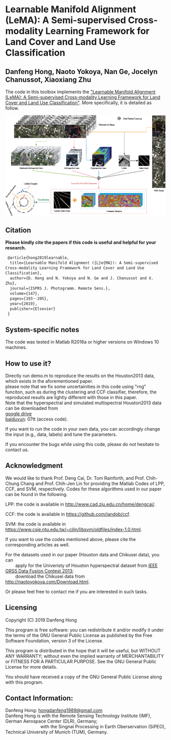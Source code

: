 # Learnable Manifold Alignment (LeMA): A Semi-supervised Cross-modality Learning Framework for Land Cover and Land Use Classification

Danfeng Hong, Naoto Yokoya, Nan Ge, Jocelyn Chanussot, Xiaoxiang Zhu
---------------------

The code in this toolbox implements the ["Learnable Manifold Alignment (LeMA): A Semi-supervised Cross-modality Learning Framework for Land Cover and Land Use Classification"](https://www.sciencedirect.com/science/article/pii/S0924271618302843).
More specifically, it is detailed as follow.


![alt text](./workflow_RS.png)

Citation
---------------------

**Please kindly cite the papers if this code is useful and helpful for your research.**

     @article{hong2019learnable,
      title={Learnable Manifold Alignment ({L}e{MA}): A Semi-supervised Cross-modality Learning Framework for Land Cover and Land Use Classification},
      author={D. Hong and N. Yokoya and N. Ge and J. Chanussot and X. Zhu},
      journal={ISPRS J. Photogramm. Remote Sens.},
      volume={147},
      pages={193--205},
      year={2019},
      publisher={Elsevier}
     }


System-specific notes
---------------------
The code was tested in Matlab R2016a or higher versions on Windows 10 machines.

How to use it?
---------------------

Directly run demo.m to reproduce the results on the Houston2013  data, which exists in the aforementioned paper.  
please note that we fix some uncertainities in this code using "rng" funciton, such as during the clustering and CCF classifier,
therefore, the reproduced results are lightly different with those in this paper.  
Note that the hyperspectral and simulated multispectral Houston2013 data can be downloaded from  
[google drive](https://drive.google.com/open?id=1Inpi2_lHuvEWdJX_Duj9ild1_a0LHKmD)  
[baiduyun](https://pan.baidu.com/s/10nyhL59pmkfxlYpATe0Vxw): 07tt (access code).

If you want to run the code in your own data, you can accordingly change the input (e.g., data, labels) and tune the parameters.

If you encounter the bugs while using this code, please do not hesitate to contact us.


Acknowledgment
---------------------

We would like to thank Prof. Deng Cai, Dr. Tom Rainforth, and Prof. Chih-Chung Chang and Prof. Chih-Jen Lin for providing the Matlab Codes of LPP, CCF, and SVM, respectively. 
Codes for these algorithms used in our paper can be found in the following.

LPP: the code is available in http://www.cad.zju.edu.cn/home/dengcai/.

CCF: the code is available in https://github.com/jandob/ccf.

SVM: the code is available in https://www.csie.ntu.edu.tw/~cjlin/libsvm/oldfiles/index-1.0.html.

If you want to use the codes mentioned above, please cite the corresponding articles as well.

For the datasets used in our paper (Houston data and Chikusei data), you can  
&nbsp;&nbsp;&nbsp;&nbsp;&nbsp;&nbsp;&nbsp;&nbsp;apply for the Univeristy of Houston hyperspectral dataset from [IEEE GRSS Data Fusion Contest 2013](http://www.grss-ieee.org/community/technical-committees/data-fusion/2013-ieee-grss-data-fusion-contest/);  
&nbsp;&nbsp;&nbsp;&nbsp;&nbsp;&nbsp;&nbsp;&nbsp;download the Chikusei data from http://naotoyokoya.com/Download.html.

Or please feel free to contact me if you are interested in such tasks.

Licensing
---------

Copyright (C) 2019 Danfeng Hong

This program is free software: you can redistribute it and/or modify it under the terms of the GNU General Public License as published by the Free Software Foundation, version 3 of the License.

This program is distributed in the hope that it will be useful, but WITHOUT ANY WARRANTY; without even the implied warranty of MERCHANTABILITY or FITNESS FOR A PARTICULAR PURPOSE. See the GNU General Public License for more details.

You should have received a copy of the GNU General Public License along with this program.

Contact Information:
--------------------

Danfeng Hong: hongdanfeng1989@gmail.com<br>
Danfeng Hong is with the Remote Sensing Technology Institute (IMF), German Aerospace Center (DLR), Germany; <br>
&nbsp; &nbsp; &nbsp; &nbsp; &nbsp; &nbsp; &nbsp; &nbsp; &nbsp; &nbsp; &nbsp; &nbsp; &nbsp; &nbsp; with the Singnal Processing in Earth Oberservation (SiPEO), Technical University of Munich (TUM), Germany. 

